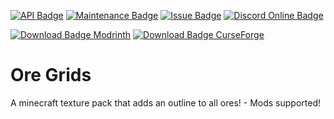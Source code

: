 [![API Badge](https://img.shields.io/badge/MC%20version-v1.7%20--%20v1.19-blue?style=flat-square)]()
[![Maintenance Badge](https://img.shields.io/maintenance/yes/2022?style=flat-square)]()
[![Issue Badge](https://img.shields.io/github/issues/Fridtjof-DE/Ore-Grids?style=flat-square)](https://github.com/Fridtjof-DE/Ore-Grids/issues)
[![Discord Online Badge](https://img.shields.io/discord/961799414647750717?style=flat-square)](https://discord.gg/fT6VJurHCT)

[![Download Badge Modrinth](https://img.shields.io/modrinth/dt/CwAERAPU?color=brightgreen&label=Modrinth%20downloads&style=flat-square)](https://modrinth.com/resourcepack/ore-grids/versions)
[![Download Badge CurseForge](https://img.shields.io/badge/dynamic/json?color=blue&label=CurseForge%20downloads&query=%24.downloads.total&url=https%3A%2F%2Fapi.cfwidget.com%2F301608&style=flat-square)](https://www.curseforge.com/minecraft/texture-packs/ore-grids/files)

# Ore Grids
A minecraft texture pack that adds an outline to all ores! - Mods supported!
